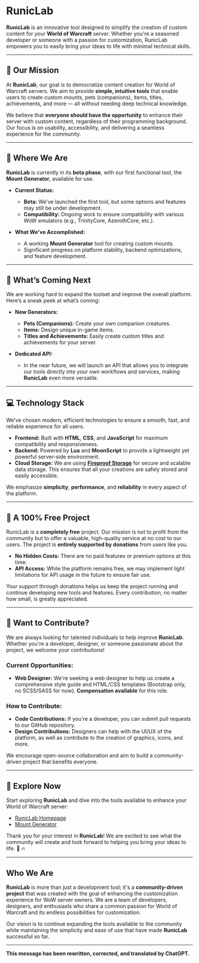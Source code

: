 # RunicLab

**RunicLab** is an innovative tool designed to simplify the creation of custom content for your **World of Warcraft** server. Whether you're a seasoned developer or someone with a passion for customization, RunicLab empowers you to easily bring your ideas to life with minimal technical skills.

---

## :dart: **Our Mission**

At **RunicLab**, our goal is to democratize content creation for World of Warcraft servers. We aim to provide **simple, intuitive tools** that enable users to create custom mounts, pets (companions), items, titles, achievements, and more — all without needing deep technical knowledge. 

We believe that **everyone should have the opportunity** to enhance their server with custom content, regardless of their programming background. Our focus is on usability, accessibility, and delivering a seamless experience for the community.

---

## :rocket: **Where We Are**

**RunicLab** is currently in its **beta phase**, with our first functional tool, the **Mount Generator**, available for use.

- **Current Status:**
  - **Beta:** We’ve launched the first tool, but some options and features may still be under development.
  - **Compatibility:** Ongoing work to ensure compatibility with various WoW emulators (e.g., TrinityCore, AzerothCore, etc.).

- **What We've Accomplished:**
  - A working **Mount Generator** tool for creating custom mounts.
  - Significant progress on platform stability, backend optimizations, and feature development.

---

## :satellite: **What’s Coming Next**

We are working hard to expand the toolset and improve the overall platform. Here’s a sneak peek at what’s coming:

- **New Generators:**
  - **Pets (Companions):** Create your own companion creatures.
  - **Items:** Design unique in-game items.
  - **Titles and Achievements:** Easily create custom titles and achievements for your server.

- **Dedicated API:**
  - In the near future, we will launch an API that allows you to integrate our tools directly into your own workflows and services, making **RunicLab** even more versatile.

---

## :computer: **Technology Stack**

We’ve chosen modern, efficient technologies to ensure a smooth, fast, and reliable experience for all users.

- **Frontend:** Built with **HTML**, **CSS**, and **JavaScript** for maximum compatibility and responsiveness.
- **Backend:** Powered by **Lua** and **MoonScript** to provide a lightweight yet powerful server-side environment.
- **Cloud Storage:** We are using **[Fireproof Storage](https://fireproof.storage/)** for secure and scalable data storage. This ensures that all your creations are safely stored and easily accessible.

We emphasize **simplicity**, **performance**, and **reliability** in every aspect of the platform.

---

## :gift: **A 100% Free Project**

RunicLab is a **completely free** project. Our mission is not to profit from the community but to offer a valuable, high-quality service at no cost to our users. The project is **entirely supported by donations** from users like you.

- **No Hidden Costs:** There are no paid features or premium options at this time.
- **API Access:** While the platform remains free, we may implement light limitations for API usage in the future to ensure fair use.

Your support through donations helps us keep the project running and continue developing new tools and features. Every contribution, no matter how small, is greatly appreciated.

---

## :art: **Want to Contribute?**

We are always looking for talented individuals to help improve **RunicLab**. Whether you're a developer, designer, or someone passionate about the project, we welcome your contributions!

### Current Opportunities:
- **Web Designer:** We're seeking a web designer to help us create a comprehensive style guide and HTML/CSS templates (Bootstrap only, no SCSS/SASS for now). **Compensation available** for this role.

### How to Contribute:
- **Code Contributions:** If you're a developer, you can submit pull requests to our GitHub repository.
- **Design Contributions:** Designers can help with the UI/UX of the platform, as well as contribute to the creation of graphics, icons, and more.

We encourage open-source collaboration and aim to build a community-driven project that benefits everyone.

---

## :round_pushpin: **Explore Now**

Start exploring **RunicLab** and dive into the tools available to enhance your World of Warcraft server:

- [RunicLab Homepage](https://runiclab.dev/)
- [Mount Generator](https://runiclab.dev/mount)

Thank you for your interest in **RunicLab**! We are excited to see what the community will create and look forward to helping you bring your ideas to life. :mechanical_arm: :fire:

---

## **Who We Are**

**RunicLab** is more than just a development tool; it's a **community-driven project** that was created with the goal of enhancing the customization experience for WoW server owners. We are a team of developers, designers, and enthusiasts who share a common passion for World of Warcraft and its endless possibilities for customization. 

Our vision is to continue expanding the tools available to the community while maintaining the simplicity and ease of use that have made **RunicLab** successful so far.

---

**This message has been rewritten, corrected, and translated by ChatGPT.**
